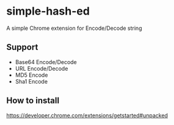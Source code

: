 # simple-hash-ed

A simple Chrome extension for Encode/Decode string

## Support
- Base64 Encode/Decode
- URL Encode/Decode
- MD5 Encode
- Sha1 Encode

## How to install
https://developer.chrome.com/extensions/getstarted#unpacked
